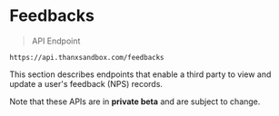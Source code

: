# Feedbacks

> API Endpoint

```
https://api.thanxsandbox.com/feedbacks
```

This section describes endpoints that enable a third party to view and update
a user's feedback (NPS) records.

<aside class="notice">
  Note that these APIs are in <b>private beta</b> and are subject to change.
</aside>
